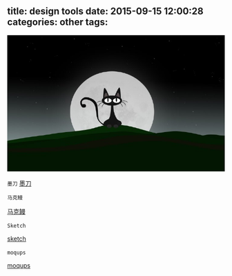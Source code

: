 title: design tools
date: 2015-09-15 12:00:28
categories: other
tags:
---

![](/images/s17.jpg)

`墨刀`
[墨刀](https://modao.cc/)


`马克鳗`

[马克鳗](http://www.getmarkman.com/)

`Sketch`

[sketch](http://sketchcn.com/)

`moqups`

[moqups](https://moqups.com/#!/)